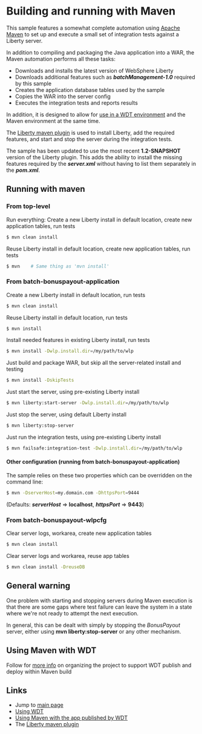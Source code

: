 # Building and running with Maven

This sample features a somewhat complete automation using [Apache Maven](http://maven.apache.org/) to set up and execute a small set of integration tests against a Liberty server.

In addition to compiling and packaging the Java application into a WAR, the Maven automation performs all these tasks:

- Downloads and installs the latest version of WebSphere Liberty
- Downloads additional features such as ***batchManagement-1.0*** required by this sample
- Creates the application database tables used by the sample
- Copies the WAR into the server config
- Executes the integration tests and reports results

In addition, it is designed to allow for [use in a WDT environment](/docs/Using-WDT.md) and the Maven environment at the same time.

The [Liberty maven plugin](https://github.com/WASdev/ci.maven) is used to install Liberty, add the required features, and start and stop the server during the integration tests.   

The sample has been updated to use the most recent **1.2-SNAPSHOT** version of the Liberty plugin.  This adds the ability to install the missing features required by the ***server.xml*** without having to list them separately in the ***pom.xml***.  

## Running with maven

### From top-level

Run everything:  Create a new Liberty install in default location, create new application tables, run tests

```bash
$ mvn clean install
```

Reuse Liberty install in default location, create new application tables, run tests

```bash
$ mvn    # Same thing as 'mvn install'
```

### From batch-bonuspayout-application

Create a new Liberty install in default location, run tests
```bash
$ mvn clean install
```

Reuse Liberty install in default location, run tests
```bash
$ mvn install
```

Install needed features in existing Liberty install, run tests
```bash
$ mvn install -Dwlp.install.dir=/my/path/to/wlp
```

Just build and package WAR, but skip all the server-related install and testing
```bash
$ mvn install -DskipTests
```

Just start the server, using pre-existing Liberty install
```bash
$ mvn liberty:start-server -Dwlp.install.dir=/my/path/to/wlp
```

Just stop the server, using default Liberty install
```bash
$ mvn liberty:stop-server
```

Just run the integration tests, using pre-existing Liberty install
```bash
$ mvn failsafe:integration-test -Dwlp.install.dir=/my/path/to/wlp
```

#### Other configuration (running from batch-bonuspayout-application)

The sample relies on these two properties which can be overridden on the command line:

```bash
$ mvn -DserverHost=my.domain.com -DhttpsPort=9444 
```
(Defaults: ***serverHost*** => **localhost**, ***httpsPort*** => **9443**)

### From batch-bonuspayout-wlpcfg

Clear server logs, workarea, create new application tables

```bash
$ mvn clean install
```

Clear server logs and workarea, reuse app tables

```bash
$ mvn clean install -DreuseDB  
```
## General warning

One problem with starting and stopping servers during Maven execution is that there are some gaps where test failure can leave the system in a state where we're not ready to attempt the next execution.   

In general, this can be dealt with simply by stopping the *BonusPayout* server, either using **mvn liberty:stop-server** or any other mechanism.

## Using Maven with WDT

Follow for [more info](/docs/Using-Maven-With-WDT-Published-App.md) on organizing the project to support WDT publish and deploy within Maven build

## Links

* Jump to [main page](/README.md)
* [Using WDT](/docs/Using-WDT.md)
* [Using Maven with the app published by WDT](/docs/Using-Maven-With-WDT-Published-App.md)
* The [Liberty maven plugin](https://github.com/WASdev/ci.maven)

